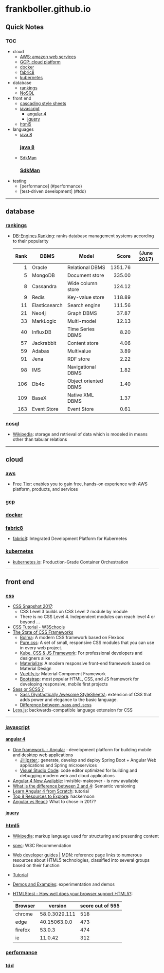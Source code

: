 # frankboller.github.io
## Quick Notes
### TOC

[//]: <> (This is a comment)
* cloud
    * [AWS: amazon web services](#aws)
    * [GCP: cloud platform](#gcp)
    * [docker](#docker)
    * [fabric8](#fabric8)
    * [kubernetes](#kubernetes)
* database
    * [rankings](#rankings)
    * [NoSQL](#nosql)
* front end
    * [cascading style sheets](#css)
    * [javascript](#javascript)
        * [angular 4](#angular-4)
        * [jquery](#jquery)
    * [html5](#html5)
* languages
    * [java 8](#java-8)
        ### [java 8](#toc)
    * [SdkMan](#sdkman)
        ### [SdkMan](#toc)
* testing
    * [performance] (#performance)
    * [test-driven development] (#tdd)

----
## database
### [rankings](#toc)
* [DB-Engines Ranking](https://db-engines.com/en/ranking): ranks database management systems according to their popularity

    Rank | DBMS          | Model                | Score   | (June 2017)
    ---: | ---           | ---                  | ---: | ---
    1    | Oracle        | Relational DBMS      | 1351.76
    5    | MongoDB       | Document store       | 335.00
    8    | Cassandra     | Wide column store    | 124.12
    9    | Redis         | Key-value store      | 118.89
    11   | Elasticsearch | Search engine        | 111.56
    21   | Neo4j         | Graph DBMS           | 37.87
    33   | MarkLogic     | Multi-model          | 12.13
    40   | InfluxDB      | Time Series DBMS     | 8.20
    57   | Jackrabbit    | Content store        | 4.06
    59   | Adabas        | Multivalue           | 3.89
    91   | Jena          | RDF store            | 2.22
    98   | IMS           | Navigational DBMS    | 1.82
    106  | Db4o          | Object oriented DBMS | 1.40
    109  | BaseX         | Native XML DBMS      | 1.37
    163  | Event Store   | Event Store          | 0.61

### [nosql](#toc)
* [Wikipedia](https://en.wikipedia.org/wiki/NoSQL): storage and retrieval of data which is modeled in means other than tabular relations

----
## cloud
### [aws](#toc)
* [Free Tier](https://aws.amazon.com/free/): enables you to gain free, hands-on experience with AWS platform, products, and services

### [gcp](#toc)

### [docker](#toc)

### [fabric8](#toc)
* [fabric8](https://fabric8.io/): Integrated Development Platform for Kubernetes

### [kubernetes](#toc)
* [kubernetes.io](https://kubernetes.io/): Production-Grade Container Orchestration

----
## front end
### [css](#toc)
* [CSS Snapshot 2017](https://www.w3.org/TR/CSS/): 
    * CSS Level 3 builds on CSS Level 2 module by module
    * There is no CSS Level 4. Independent modules can reach level 4 or beyond ...
* [CSS Tutorial - W3Schools](https://www.w3schools.com/css/)
* [The State of CSS Frameworks](https://three29.com/best-css-frameworks-2017/)
    * [Bulma](http://bulma.io/): A modern CSS framework based on Flexbox
    * [Pure.css](https://purecss.io/): A set of small, responsive CSS modules that you can use in every web project.
    * [Kube. CSS & JS Framework](https://imperavi.com/kube/): For professional developers and designers alike
    * [Materialize](http://materializecss.com/): A modern responsive front-end framework based on Material Design
    * [Vuetify.js](https://vuetifyjs.com/): Material Component Framework
    * [Bootstrap](http://getbootstrap.com/): most popular HTML, CSS, and JS framework for developing responsive, mobile first projects
* [Sass or SCSS ?](https://teamtreehouse.com/community/sass-or-scss)
    * [Sass (Syntactically Awesome StyleSheets)](http://sass-lang.com/documentation/file.SASS_REFERENCE.html): extension of CSS that adds power and elegance to the basic language.
    * [Difference between .sass and .scss](https://responsivedesign.is/articles/difference-between-sass-and-scss/)
* [Less.js](http://lesscss.org/): backwards-compatible language extension for CSS

----
### [javascript](#toc)

#### [angular 4](#toc)
* [One framework. - Angular](https://angular.io/) : development platform for building mobile and desktop web applications
    * [JHipster ](https://jhipster.github.io/): generate, develop and deploy Spring Boot + Angular Web applications and Spring microservices
    * [Visual Studio Code](https://code.visualstudio.com/): code editor optimized for building and debugging modern web and cloud applications
* [Angular 4 Now Available](http://angularjs.blogspot.com/2017/03/angular-400-now-available.html/): invisible-makeover - is now available
* [What is the difference between 2 and 4](https://www.quora.com/What-is-the-difference-between-Angular-2-and-Angular-4): Semantic versioning
* [Learn Angular 4 from Scratch](https://coursetro.com/courses/12/Learn-Angular-4-from-Scratch): tutorial
* [Top 8 Resources to Explore](https://hackernoon.com/top-8-resources-to-explore-angular-4-ff2c1b42020a): hackernoon
* [Angular vs React](http://blog.techmagic.co/angular-2-vs-react-what-to-chose-in-2017/): What to chose in 2017?

#### [jquery](#toc)

### [html5](#toc)
* [Wikipedia](https://en.wikipedia.org/wiki/HTML5): markup language used for structuring and presenting content
* [spec](https://www.w3.org/TR/html5/): W3C Recommendation
* [Web developer guides | MDN](https://developer.mozilla.org/en-US/docs/Web/Guide/HTML/HTML5): reference page links to numerous resources about HTML5 technologies, classified into several groups based on their function
* [Tutorial](https://www.w3schools.com/html/default.asp)
* [Demos and Examples](http://html5demos.com/): experimentation and demos
* [HTML5test - How well does your browser support HTML5?](https://html5test.com/): 

    Browser | version       | score out of 555
    ---     | ---           | ---
    chrome  | 58.0.3029.111 | 518
    edge    | 40.15063.0.0  | 473
    firefox | 53.0.3        | 474
    ie      | 11.0.42       | 312

### [performance](#toc)

### [tdd](#toc)
